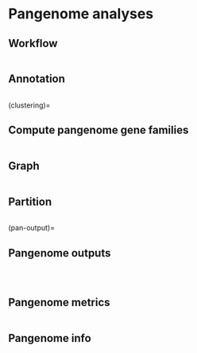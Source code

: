 # Pangenome analyses

## Workflow
```{include} ./pangenomeWorkflow.md
```

## Annotation

```{include} ./pangenomeAnnotation.md
```

(clustering)=
## Compute pangenome gene families
```{include} ./pangenomeCluster.md
```

## Graph
```{include} ./pangenomeGraph.md
```

## Partition
```{include} ./pangenomePartition.md
```

(pan-output)=
## Pangenome outputs
```{include} ./pangenomeStat.md
```

```{include} ./pangenomeFigures.md
```

```{include} ./pangenomeGraphOut.md
```

## Pangenome metrics
```{include} ./pangenomeMetric.md
```

## Pangenome info

```{include} ./pangenomeInfo.md
```
